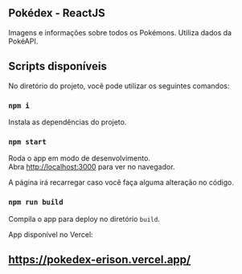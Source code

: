 ## Pokédex - ReactJS

Imagens e informações sobre todos os Pokémons. Utiliza dados da PokéAPI.

## Scripts disponíveis

No diretório do projeto, você pode utilizar os seguintes comandos:

### `npm i`

Instala as dependências do projeto.

### `npm start`

Roda o app em modo de desenvolvimento.\
Abra [http://localhost:3000](http://localhost:3000) para ver no navegador.

A página irá recarregar caso você faça alguma alteração no código.

### `npm run build`

Compila o app para deploy no diretório `build`.

App disponível no Vercel: 

## https://pokedex-erison.vercel.app/
